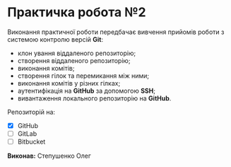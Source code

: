 # Практичка робота №2

Виконання практичної роботи передбачає вивчення прийомів роботи з системою контролю версій **Git**:

- клон ування віддаленого репозиторію;
- створення віддаленого репозиторію;
- виконання комітів;
- створення гілок та перемикання між ними;
- виконання комітів у різних гілках;
- аутентифікація на **GitHub** за допомогою **SSH**;
- вивантаження локального репозиторію на **GitHub**.

Репозиторій на:
- [x] GitHub
- [ ] GitLab
- [ ] Bitbucket

**Виконав:** Степушенко Олег